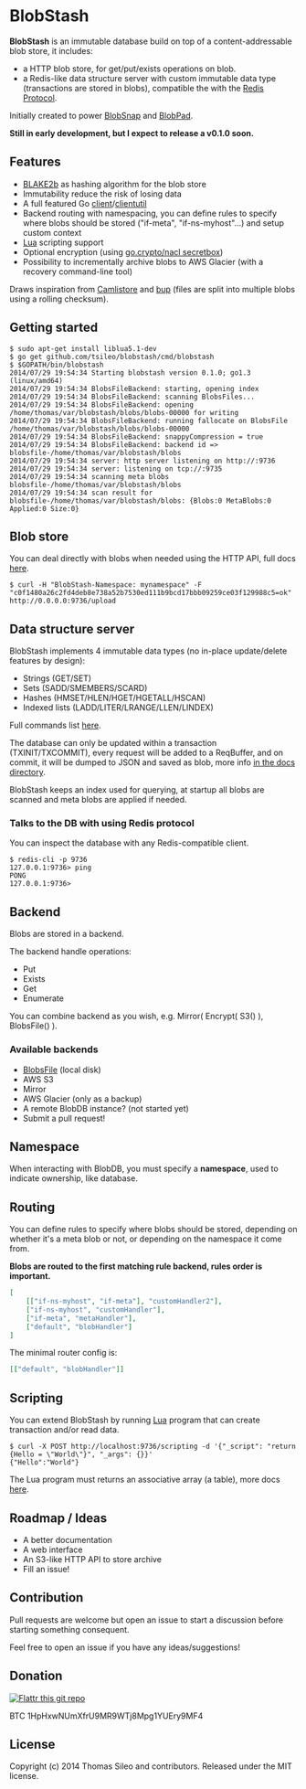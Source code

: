 BlobStash
=========

**BlobStash** is an immutable database build on top of a content-addressable blob store, it includes:

- a HTTP blob store, for get/put/exists operations on blob.
- a Redis-like data structure server with custom immutable data type (transactions are stored in blobs), compatible the with the [Redis Protocol](http://redis.io/topics/protocol).

Initially created to power [BlobSnap](https://github.com/tsileo/blobsnap) and [BlobPad](https://github.com/tsileo/blobpad).

**Still in early development, but I expect to release a v0.1.0 soon.**

## Features

- [BLAKE2b](https://blake2.net) as hashing algorithm for the blob store
- Immutability reduce the risk of losing data
- A full featured Go [client](http://godoc.org/github.com/tsileo/blobstash/client)/[clientutil](http://godoc.org/github.com/tsileo/blobstash/client/clientutil)
- Backend routing with namespacing, you can define rules to specify where blobs should be stored ("if-meta", "if-ns-myhost"...) and setup custom context
- [Lua](http://www.lua.org/) scripting support
- Optional encryption (using [go.crypto/nacl secretbox](http://godoc.org/code.google.com/p/go.crypto/nacl))
- Possibility to incrementally archive blobs to AWS Glacier (with a recovery command-line tool)

Draws inspiration from [Camlistore](http://camlistore.org/) and [bup](https://github.com/bup/bup) (files are split into multiple blobs using a rolling checksum).

## Getting started

```console
$ sudo apt-get install liblua5.1-dev
$ go get github.com/tsileo/blobstash/cmd/blobstash
$ $GOPATH/bin/blobstash
2014/07/29 19:54:34 Starting blobstash version 0.1.0; go1.3 (linux/amd64)
2014/07/29 19:54:34 BlobsFileBackend: starting, opening index
2014/07/29 19:54:34 BlobsFileBackend: scanning BlobsFiles...
2014/07/29 19:54:34 BlobsFileBackend: opening /home/thomas/var/blobstash/blobs/blobs-00000 for writing
2014/07/29 19:54:34 BlobsFileBackend: running fallocate on BlobsFile /home/thomas/var/blobstash/blobs/blobs-00000
2014/07/29 19:54:34 BlobsFileBackend: snappyCompression = true
2014/07/29 19:54:34 BlobsFileBackend: backend id => blobsfile-/home/thomas/var/blobstash/blobs
2014/07/29 19:54:34 server: http server listening on http://:9736
2014/07/29 19:54:34 server: listening on tcp://:9735
2014/07/29 19:54:34 scanning meta blobs blobsfile-/home/thomas/var/blobstash/blobs
2014/07/29 19:54:34 scan result for blobsfile-/home/thomas/var/blobstash/blobs: {Blobs:0 MetaBlobs:0 Applied:0 Size:0}
```

## Blob store

You can deal directly with blobs when needed using the HTTP API, full docs [here](docs/blobstore.md).

```console
$ curl -H "BlobStash-Namespace: mynamespace" -F "c0f1480a26c2fd4deb8e738a52b7530ed111b9bcd17bbb09259ce03f129988c5=ok" http://0.0.0.0:9736/upload
```

## Data structure server

BlobStash implements 4 immutable data types (no in-place update/delete features by design):

- Strings (GET/SET)
- Sets (SADD/SMEMBERS/SCARD)
- Hashes (HMSET/HLEN/HGET/HGETALL/HSCAN)
- Indexed lists (LADD/LITER/LRANGE/LLEN/LINDEX)

Full commands list [here](docs/commands.md).

The database can only be updated within a transaction (TXINIT/TXCOMMIT),
every request will be added to a ReqBuffer, and on commit, it will be dumped to JSON and saved as blob,
more info [in the docs directory](docs/under-the-hood.md).

BlobStash keeps an index used for querying, at startup all blobs are scanned and meta blobs are applied if needed.

### Talks to the DB with using Redis protocol

You can inspect the database with any Redis-compatible client.

```console
$ redis-cli -p 9736
127.0.0.1:9736> ping
PONG
127.0.0.1:9736> 
```

## Backend

Blobs are stored in a backend.

The backend handle operations:

- Put
- Exists
- Get
- Enumerate

You can combine backend as you wish, e.g. Mirror( Encrypt( S3() ), BlobsFile() ).

### Available backends

- [BlobsFile](docs/blobsfile.md) (local disk)
- AWS S3
- Mirror
- AWS Glacier (only as a backup)
- A remote BlobDB instance? (not started yet)
- Submit a pull request!

## Namespace

When interacting with BlobDB, you must specify a **namespace**, used to indicate ownership, like database.

## Routing

You can define rules to specify where blobs should be stored, depending on whether it's a meta blob or not, or depending on the namespace it come from.

**Blobs are routed to the first matching rule backend, rules order is important.**

```json
[
    [["if-ns-myhost", "if-meta"], "customHandler2"],
    ["if-ns-myhost", "customHandler"],
    ["if-meta", "metaHandler"],
    ["default", "blobHandler"]
]
```

The minimal router config is:

```json
[["default", "blobHandler"]]
```

## Scripting

You can extend BlobStash by running [Lua](http://www.lua.org/) program that can create transaction and/or read data.

```console
$ curl -X POST http://localhost:9736/scripting -d '{"_script": "return {Hello = \"World\"}", "_args": {}}'
{"Hello":"World"}
```

The Lua program must returns an associative array (a table), more docs [here](docs/scripting.md).

## Roadmap / Ideas

- A better documentation
- A web interface
- An S3-like HTTP API to store archive
- Fill an issue!

## Contribution

Pull requests are welcome but open an issue to start a discussion before starting something consequent.

Feel free to open an issue if you have any ideas/suggestions!

## Donation

[![Flattr this git repo](http://api.flattr.com/button/flattr-badge-large.png)](https://flattr.com/submit/auto?user_id=tsileo&url=https%3A%2F%2Fgithub.com%2Ftsileo%2Fblobstash)

BTC 1HpHxwNUmXfrU9MR9WTj8Mpg1YUEry9MF4

## License

Copyright (c) 2014 Thomas Sileo and contributors. Released under the MIT license.
